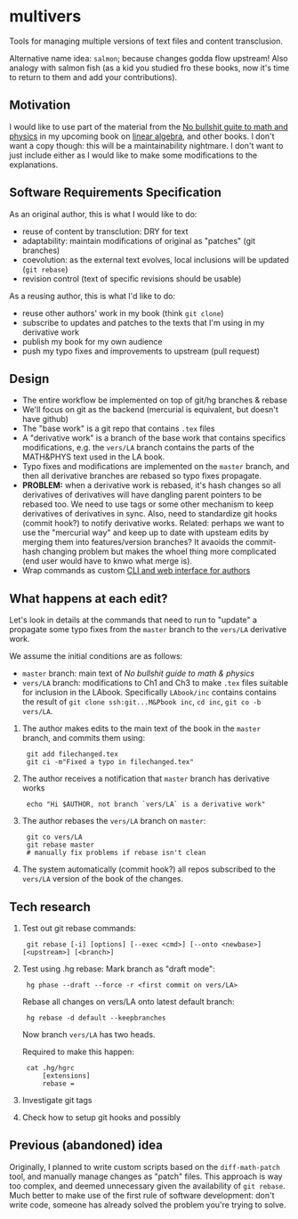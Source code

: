 multivers
=========
Tools for managing multiple versions of text files and content transclusion.

Alternative name idea: `salmon`; because changes godda flow upstream!
Also analogy with salmon fish (as a kid you studied fro these books, now it's time
to return to them and add your contributions).


Motivation
----------
I would like to use part of the material from the [No bullshit guite to math and physics](http://minireference.com)
in my upcoming book on [linear algebra](http://gum.co/noBSLA), and other books.
I don't want a copy though: this will be a maintainability nightmare.
I don't want to just include either as I would like to make some modifications
to the explanations.


Software Requirements Specification
-----------------------------------
As an original author, this is what I would like to do:
  - reuse of content by transclution: DRY for text
  - adaptability: maintain modifications of original as "patches" (git branches)
  - coevolution: as the external text evolves, local inclusions will be updated  (`git rebase`)
  - revision control (text of specific revisions should be usable)

As a reusing author, this is what I'd like to do:
  - reuse other authors' work in my book (think `git clone`)
  - subscribe to updates and patches to the texts that I'm using in my derivative work
  - publish my book for my own audience
  - push my typo fixes and improvements to upstream (pull request)


Design
------
  - The entire workflow be implemented on top of git/hg branches & rebase
  - We'll focus on git as the backend (mercurial is equivalent, but doesn't have github)
  - The "base work" is a git repo that contains `.tex` files
  - A "derivative work" is a branch of the base work that contains specifics
    modifications, e.g. the `vers/LA` branch contains the parts of the MATH&PHYS
    text used in the LA book.
  - Typo fixes and modifications are implemented on the `master` branch, and then
    all derivative branches are rebased so typo fixes propagate.
  - **PROBLEM:** when a derivative work is rebased, it's hash changes so all
    derivatives of derivatives will have dangling parent pointers to be rebased too.
    We need to use tags or some other mechanism to keep derivatives of derivatives in sync.
    Also, need to standardize git hooks (commit hook?) to notify derivative works.
    Related: perhaps we want to use the "mercurial way" and keep up to date with upsteam
    edits by merging them into features/version branches? It avaoids the commit-hash changing
    problem but makes the whoel thing more complicated (end user would have to knwo what merge is).
  - Wrap commands as custom [CLI and web interface for authors](https://minireference.com/blog/git-for-authors/)

  
What happens at each edit?
--------------------------
Let's look in details at the commands that need to run to "update" a propagate
some typo fixes from the `master` branch to the `vers/LA` derivative work.

We assume the initial conditions are as follows:
  - `master` branch: main text of *No bullshit guide to math & physics*
  - `vers/LA` branch: modifications to Ch1 and Ch3 to make `.tex` files suitable
    for inclusion in the LAbook. Specifically `LAbook/inc` contains contains the
    result of `git clone ssh:git...M&Pbook inc`, `cd inc`, `git co -b vers/LA`.

1. The author makes edits to the main text of the book in the `master` branch,
   and commits them using:
   
        git add filechanged.tex
        git ci -m"Fixed a typo in filechanged.tex"
       
2. The author receives a notification that `master` branch has derivative works

        echo "Hi $AUTHOR, not branch `vers/LA` is a derivative work"

3. The author rebases the `vers/LA` branch on `master`:

        git co vers/LA
        git rebase master
        # manually fix problems if rebase isn't clean

4. The system automatically (commit hook?) all repos subscribed to the `vers/LA`
   version of the book of the changes.


Tech research
-------------

1. Test out git rebase commands:

        git rebase [-i] [options] [--exec <cmd>] [--onto <newbase>] [<upstream>] [<branch>]


2. Test using .hg rebase:
   Mark branch as "draft mode":

        hg phase --draft --force -r <first commit on vers/LA>

   Rebase all changes on vers/LA onto latest default branch:

        hg rebase -d default --keepbranches

   Now branch `vers/LA` has two heads. 
  
   Required to make this happen:

        cat .hg/hgrc
            [extensions]
            rebase =


2. Investigate git tags

2. Check how to setup git hooks and possibly 




Previous (abandoned) idea 
-------------------------
Originally, I planned to write custom scripts based on the `diff-math-patch` tool,
and manually manage changes as "patch" files. This approach is way too complex,
and deemed unnecessary given the availability of `git rebase`. Much better to make
use of the first rule of software development: don't write code, someone has
already solved the problem you're trying to solve.








